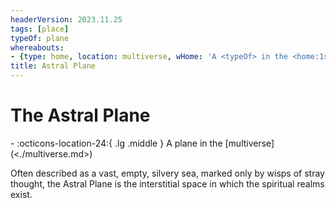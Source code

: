 ```yaml
---
headerVersion: 2023.11.25
tags: [place]
typeOf: plane
whereabouts:
- {type: home, location: multiverse, wHome: 'A <typeOf> in the <home:1s>'}
title: Astral Plane
---
```

# The Astral Plane
<div class="grid cards ext-narrow-margin ext-one-column" markdown>
-    :octicons-location-24:{ .lg .middle } A plane in the [multiverse](<./multiverse.md>)  
</div>




Often described as a vast, empty, silvery sea, marked only by wisps of stray thought, the Astral Plane is the interstitial space in which the spiritual realms exist. 

